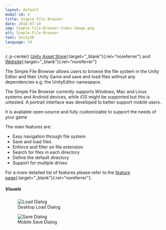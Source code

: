 ```yaml
---
layout: default
modal-id: 4
title: Simple File Browser
date: 2014-07-18
img: Simple-File-Browser-Index-Image.png
alt: Simple-File-Browser
tool: Unity3D
language: C#
---
```


{:.p-center}
[Unity Asset Store][asset-store]{:target="_blank"}{:rel="noreferrer"} and [Website][website]{:target="_blank"}{:rel="noreferrer"}

The Simple File Browser allows users to browse the file system in the Unity Editor and their Unity Game and save and load files without any dependencies e.g. the UnityEditor namespace.

The Simple File Browser currently supports Windows, Mac and Linux systems and Android devices, while iOS might be supported but this is untested. A portrait interface was developed to better support mobile users. 

It is available open-source and fully customizable to support the needs of your game

The main features are:
- Easy navigation through file system
- Save and load files
- Enforce and filter on file extension
- Search for files in each directory
- Define the default directory
- Support for multiple drives

For a more detailed list of features please refer to the [feature page][feature-page]{:target="_blank"}{:rel="noreferrer"}.

##### Visuals

<DIV class="figure-block">
    <figure class="center-image">
        <img src="{{site.baseurl}}/assets/images/simple_file_browser/Load.png" class="img-responsive img-centered" alt="Load Dialog"/>
        <figcaption>Desktop Load Dialog</figcaption>
    </figure>
    <figure class="center-image">
        <img src="{{site.baseurl}}/assets/images/simple_file_browser/Save.png" class="img-responsive img-centered" alt="Save Dialog"/>
        <figcaption>Mobile Save Dialog</figcaption>
    </figure>
</DIV>


[asset-store]: https://assetstore.unity.com/packages/tools/input-management/simple-file-browser-98451
[website]: https://gracesgames.com/SimpleFileBrowser/
[feature-page]: https://gracesgames.com/SimpleFileBrowser/features/